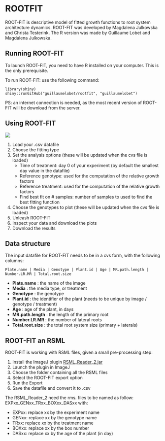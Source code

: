 # ROOTFIT


ROOT-FIT is descriptive model of fitted growth functions to root system architecture dynamics. ROOT-FIT was developed by Magdalena Julkowska and Christa Testerink. The R version was made by Guillaume Lobet and Magdalena Julkowska.


## Running ROOT-FIT

To launch ROOT-FIT, you need to have R installed on your computer. This is the only prerequisite.

To run ROOT-FIT: use the following command:


	library(shiny)
	shiny::runGitHub("guillaumelobet/rootfit", "guillaumelobet") 
	
	
PS: an internet connection is needed, as the most recent version of ROOT-FIT will be download from the server.


## Using ROOT-FIT

![](https://raw.githubusercontent.com/guillaumelobet/rootfit/master/www/rootfit_ui.png)

1. Load your .csv datafile
2. Choose the fitting type
3. Set the analysis options (these will be updated when the cvs file is loaded)
	- Time of treatment: day 0 of your experiment (by default the smallest day value in the datafile)
	- Reference genotype: used for the computation of the relative growth factors
	- Reference treatment: used for the computation of the relative growth factors
	- Find best fit on # samples: number of samples to used to find the best fitting function
4. Choose the genotypes to plot (these will be updated when the cvs file is loaded)
5. Unleash ROOT-FIT	
6. Inspect your data and download the plots
7. Download the results

## Data structure 

The input datafile for ROOT-FIT  needs to be in a cvs form, with the following columns:

	Plate.name | Media | Genotype | Plant.id | Age | MR.path.length | Number.LR.MR | Total.root.size
	
- **Plate.name** : the name of the image
- **Media** : the media type, or treatment
- **Genotype** : the genotype
- **Plant.id** : the identifier of the plant (needs to be unique by image / genotype / treatment)
- **Age** : age of the plant, in days
- **MR.path.length** : the length of the primary root
- **Number.LR.MR** : the number of lateral roots
- **Total.root.size** : the total root system size (primary + laterals)

## ROOT-FIT an RSML

ROOT-FIT is working with RSML files, given a small pre-processing step:

1. Install the ImageJ plugin [RSML_Reader_2.jar](https://github.com/RootSystemML/RSML-conversion-tools/blob/master/imagej/bin/RSML_reader_v2.jar)
2. Launch the plugin in ImageJ
3. Choose the folder containing all the RSML files
4. Select the ROOT-FIT export option
5. Run the Export
6. Save the datafile and convert it to .csv

The RSML_Reader_2 need the rms. files to be named as follow: 
	EXPxx_GENxx_TRxx_BOXxx_DASxx
with:
- EXPxx: replace xx by the experiment name
- GENxx: replace xx by the genotype name
- TRxx: replace xx by the treatment name
- BOXxx: replace xx by the box number
- DASxx: replace xx by the age of the plant (in day)



